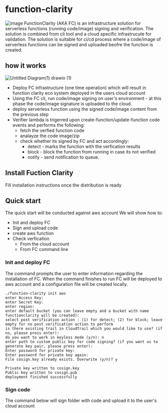 # function-clarity
![image](https://user-images.githubusercontent.com/109651023/189649537-95638785-618f-4c74-93af-2cafedec2f07.png)
FunctionClarity (AKA FC) is an infrastructure solution for serverless functions (running code/image) signing and verification. The solution is combined from cli tool and a cloud specific infrastrucute for validation. The solution is suitable for ci/cd process where a code/image of serverless functions can be signed and uploaded beofre the function is created.

## how it works

![Untitled Diagram(1) drawio (1)](https://user-images.githubusercontent.com/109651023/189673319-5c66fb32-98f5-430c-a01f-4823ab51fc98.png)

* Deploy FC infrastructure (one time operation) which will result in function clarity eco system deployed in the users cloud account
* Using the FC cli, run code/image signing on user's environment - at this phase the code/image signature is uploaded to the cloud.
* deploy serverless function using the signed code/image content from the previous step
* Verifier lambda is trigerred upon create-function/update-function code events and performs the following:
  * fetch the verfied function code
  * analayze the code image/zip
  * check whether its signed by FC and act accordingly:
    * detect - marks the function with the verfication results
    * block - block the function from running in case its not verified
    * notify - send notification to queue.

## Install Fuction Clarity
Fill installation instructions once the distribution is ready
## Quick start
The quick start will be conducted against aws account
We will show how to:
* Init and deploy FC
* Sign and upload code
* create aws function
* Check verfication
  * From the cloud account
  * From FC command line

### Init and deploy FC
The command prompts the user to enter information regarding the installation of FC.
When the command finishes to run FC will be deployed to aws account and a configuration file will be created locally.
```shell
./function-clarity init aws
enter Access Key:
enter Secret Key:
enter region:
enter default bucket (you can leave empty and a bucket with name functionclarity will be created):
select post verification action : (1) for detect; (2) for block; leave empty for no post verification action to perform 
is there existing trail in CloudTrail which you would like to use? (if no, please press enter): 
do you want to work in keyless mode (y/n): n
enter path to custom public key for code signing? (if you want us to generate key pair, please press enter): 
Enter password for private key:
Enter password for private key again:
File cosign.key already exists. Overwrite (y/n)? y

Private key written to cosign.key
Public key written to cosign.pub
deployment finished successfully
```

### Sign code
The command below will sign folder with code and upload it to the user's cloud account
